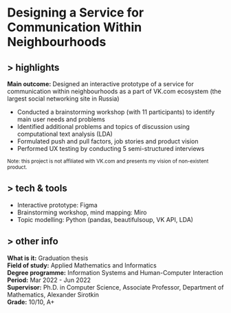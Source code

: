 # Designing a Service for Communication Within Neighbourhoods
## > highlights
**Main outcome:** Designed an interactive prototype of a service for communication within neighbourhoods as a part of VK.com ecosystem (the largest social networking site in Russia)  
* Conducted a brainstorming workshop (with 11 participants) to identify main user needs and problems  
* Identified additional problems and topics of discussion using computational text analysis (LDA)  
* Formulated push and pull factors, job stories and product vision  
* Performed UX testing by conducting 5 semi-structured interviews  

<sub>Note: this project is not affiliated with VK.com and presents my vision of non-existent product.</sub>

## > tech & tools  
* Interactive prototype: Figma  
* Brainstorming workshop, mind mapping: Miro  
* Topic modelling: Python (pandas, beautifulsoup, VK API, LDA)  


## > other info
**What is it:** Graduation thesis  
**Field of study:** Applied Mathematics and Informatics  
**Degree programme:** Information Systems and Human-Computer Interaction  
**Period:** Mar 2022 - Jun 2022  
**Supervisor:** Ph.D. in Computer Science, Associate Professor, Department of Mathematics, Alexander Sirotkin  
**Grade:** 10/10, A+  
